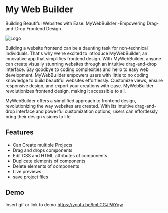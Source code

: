 
# My Web Builder

Building Beautiful Websites with Ease: MyWebBuilder -Empowering Drag-and-Drop Frontend Design


![Logo]()


Building a website frontend can be a daunting task for
non-technical individuals. That's why we're excited to
introduce MyWebBuilder, an innovative app that
simplifies frontend design. With MyWebBuilder, anyone
can create visually stunning websites through an
intuitive drag-and-drop interface. Say goodbye to
coding complexities and hello to easy web
development. MyWebBuilder empowers users with
little to no coding knowledge to build beautiful
websites effortlessly. Customize views, ensure
responsive design, and export your creations with ease.
MyWebBuilder revolutionizes frontend design, making
it accessible to all.

MyWebBuilder offers a simplified
approach to frontend design,
revolutionizing the way websites
are created. With its intuitive
drag-and-drop interface and
powerful customization options,
users can effortlessly bring their
design visions to life


## Features

- Can Create multiple Projects
- Drag and drops components
- Edit CSS and HTML attributes of components
- Duplicate elements of components
- Delete elements of components
- Live previews
- save project files
## Demo

Insert gif or link to demo
https://youtu.be/ImLCGJPAYqw


